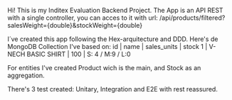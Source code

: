 Hi! This is my Inditex Evaluation Backend Project.
The App is an API REST with a single controller, you can acces to it with url: /api/products/filtered?salesWeight={double}&stockWeight={double}

I´ve created this app following the Hex-arquitecture and DDD.
Here's de MongoDB Collection I've based on:
id | name | sales_units | stock
1 | V-NECH BASIC SHIRT | 100 | S: 4 / M:9 / L:0

For entities I've created Product wich is the main, and Stock as an aggregation.

There's 3 test created: Unitary, Integration and E2E with rest reassured.
